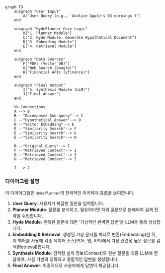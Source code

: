 ```mermaid
graph TD
    subgraph "User Input"
        A["User Query (e.g., 'Analyze Apple's Q3 earnings')"]
    end

    subgraph "HydePlanner Core Logic"
        B{"1. Planner Module"}
        C["2. Hyde Module: Generate Hypothetical Document"]
        D["3. Embedding Module"]
        E["4. Retrieval Module"]
    end

    subgraph "Data Sources"
        F["PDFs (Vector DB)"]
        G["Web Search (Google)"]
        H["Financial APIs (yfinance)"]
    end

    subgraph "Final Output"
        I["5. Synthesis Module (LLM)"]
        J["Final Answer"]
    end

    %% Connections
    A --> B
    B --"Decomposed Sub-query"--> C
    C --"Hypothetical Answer"--> D
    D --"Vector Embedding"--> E
    E --"Similarity Search"--> F
    E --"Similarity Search"--> G
    E --"Similarity Search"--> H
    
    B --"Original Query"--> I
    F --"Retrieved Context"--> I
    G --"Retrieved Context"--> I
    H --"Retrieved Context"--> I

    I --> J
```

### 다이어그램 설명

이 다이어그램은 `HydePlanner`의 전체적인 아키텍처 흐름을 보여줍니다.

1.  **User Query**: 사용자가 복잡한 질문을 입력합니다.
2.  **Planner Module**: 질문을 분석하고, 필요하다면 하위 질문으로 분해하여 검색 전략을 수립합니다.
3.  **Hyde Module**: 분해된 질문에 대한 '가상적인 완벽한 답변'을 LLM을 통해 생성합니다.
4.  **Embedding & Retrieval**: 생성된 가상 문서를 벡터로 변환(Embedding)한 뒤, 이 벡터를 사용해 각종 데이터 소스(PDF, 웹, API)에서 가장 관련성 높은 정보를 검색(Retrieval)합니다.
5.  **Synthesis Module**: 검색된 실제 정보(Context)와 원본 질문을 최종 LLM에 전달하여, 사실 기반의 정확하고 종합적인 답변을 생성합니다.
6.  **Final Answer**: 최종적으로 사용자에게 답변이 제공됩니다.
